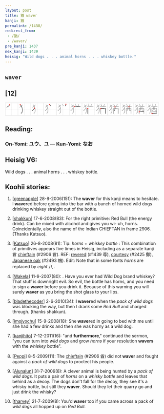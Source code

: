 ```yaml
---
layout: post
title: 猶 waver
kanji: 猶
permalink: /1438/
redirect_from:
 - /猶/
 - /waver/
pre_kanji: 1437
nex_kanji: 1439
heisig: "Wild dogs . . . animal horns . . . whiskey bottle."
---
```


## `waver`

## [12]

<div class="stroke"><img src="../images/E78CB6.png" /></div>

## Reading:

### On-Yomi: ユウ、ユ &mdash; Kun-Yomi: なお

## Heisig V6:

Wild dogs . . . animal horns . . . whiskey bottle.

## Koohii stories:

1) [<a href="http://kanji.koohii.com/profile/greenapple">greenapple</a>] 28-8-2006(151): The<strong> waver</strong> for this kanji means to hesitate. I<strong> waver</strong>ed before going into the bar with a bunch of horned wild dogs drinking whiskey straight out of the bottle.

2) [<a href="http://kanji.koohii.com/profile/shakkun">shakkun</a>] 17-6-2008(83): For the right primitive: Red Bull (the energy drink). Can be mixed with alcohol and gives you wi- uh, horns. Coincidentally, also the name of the Indian CHIEFTAN in frame 2906. (Thanks Katsuo).

3) [<a href="http://kanji.koohii.com/profile/Katsuo">Katsuo</a>] 26-8-2008(81): Tip: <em>horns</em> + <em>whiskey bottle</em> : This combination of primitives appears five times in Heisig, including as a separate kanji 酋 <a href="../2906">chieftain</a> (#2906 酋). REF: <a href="../1439">revered</a> (#1439 尊), <a href="../2425">courtesy</a> (#2425 鄭), <a href="../2493">Japanese oak</a> (#2493 楢). Edit: Note that in some fonts <em>horns</em> are replaced by <em>eight</em> 八 .

4) [<a href="http://kanji.koohii.com/profile/Wakela">Wakela</a>] 11-9-2007(80): . Have you ever had Wild Dog brand whiskey? That stuff is downright evil. So evil, the bottle has horns, and you need to sign a<strong> waver</strong> before you drink it. Because of this warning you will surely<strong> waver</strong> as you bring the shot glass to your lips.

5) [<a href="http://kanji.koohii.com/profile/bladethecoder">bladethecoder</a>] 2-6-2010(34): I<strong> waver</strong>ed when the <em>pack of wild dogs</em> was blocking the way, but then I drank some <em>Red Bull</em> and charged through. (thanks shakkun).

6) [<a href="http://kanji.koohii.com/profile/imojyochu">imojyochu</a>] 15-9-2008(18): She<strong> waver</strong>ed in going to bed with me until she had a few drinks and then she was horny as a wild dog.

7) [<a href="http://kanji.koohii.com/profile/kanjihito">kanjihito</a>] 7-12-2011(16): &quot;and <strong>furthermore</strong>,&quot; continued the sermon, &quot;you can turn into <em>wild dogs</em> and grow <em>horns</em> if your resolution <strong>wavers</strong> with the <em>whiskey</em> bottle&quot;.

8) [<a href="http://kanji.koohii.com/profile/Peppi">Peppi</a>] 8-5-2009(11): The <a href="../2906">chieftain</a> (#2906 酋) did not<strong> waver</strong> and fought against a <em>pack of wild dogs</em> to proctect his people.

9) [<a href="http://kanji.koohii.com/profile/Alunalun">Alunalun</a>] 31-7-2009(8): A clever animal is being hunted by a <em>pack of wild dogs</em>. It puts a pair of <em>horns</em> on a <em>whisky bottle</em> and leaves that behind as a decoy. The dogs don&#039;t fall for the decoy, they see it&#039;s a whisky bottle, but still they<strong> waver</strong>. Should they let their quarry go and just drink the whisky?

10) [<a href="http://kanji.koohii.com/profile/tharvey">tharvey</a>] 21-7-2009(8): You&#039;d<strong> waver</strong> too if you came across a pack of <em>wild dogs</em> all hopped up on <em>Red Bull</em>.
